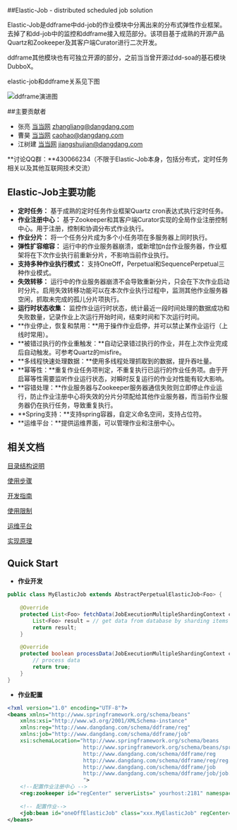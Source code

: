 ##Elastic-Job - distributed scheduled job solution

  Elastic-Job是ddframe中dd-job的作业模块中分离出来的分布式弹性作业框架。去掉了和dd-job中的监控和ddframe接入规范部分。该项目基于成熟的开源产品Quartz和Zookeeper及其客户端Curator进行二次开发。

  ddframe其他模块也有可独立开源的部分，之前当当曾开源过dd-soa的基石模块DubboX。
  
  elastic-job和ddframe关系见下图
  
  ![ddframe演进图](http://static.oschina.net/uploads/space/2015/0915/181703_2fxp_719192.jpg)

##主要贡献者
* 张亮 [当当网](http://www.dangdang.com/) zhangliang@dangdang.com
* 曹昊 [当当网](http://www.dangdang.com/) caohao@dangdang.com
* 江树建 [当当网](http://www.dangdang.com/) jiangshujian@dangdang.com

**讨论QQ群：**430066234（不限于Elastic-Job本身，包括分布式，定时任务相关以及其他互联网技术交流）

## Elastic-Job主要功能

* **定时任务：** 基于成熟的定时任务作业框架Quartz cron表达式执行定时任务。
* **作业注册中心：** 基于Zookeeper和其客户端Curator实现的全局作业注册控制中心。用于注册，控制和协调分布式作业执行。
* **作业分片：** 将一个任务分片成为多个小任务项在多服务器上同时执行。
* **弹性扩容缩容：** 运行中的作业服务器崩溃，或新增加n台作业服务器，作业框架将在下次作业执行前重新分片，不影响当前作业执行。
* **支持多种作业执行模式：** 支持OneOff，Perpetual和SequencePerpetual三种作业模式。
* **失效转移：** 运行中的作业服务器崩溃不会导致重新分片，只会在下次作业启动时分片。启用失效转移功能可以在本次作业执行过程中，监测其他作业服务器空闲，抓取未完成的孤儿分片项执行。
* **运行时状态收集：** 监控作业运行时状态，统计最近一段时间处理的数据成功和失败数量，记录作业上次运行开始时间，结束时间和下次运行时间。
* **作业停止，恢复和禁用：**用于操作作业启停，并可以禁止某作业运行（上线时常用）。
* **被错过执行的作业重触发：**自动记录错过执行的作业，并在上次作业完成后自动触发。可参考Quartz的misfire。
* **多线程快速处理数据：**使用多线程处理抓取到的数据，提升吞吐量。
* **幂等性：**重复作业任务项判定，不重复执行已运行的作业任务项。由于开启幂等性需要监听作业运行状态，对瞬时反复运行的作业对性能有较大影响。
* **容错处理：**作业服务器与Zookeeper服务器通信失败则立即停止作业运行，防止作业注册中心将失效的分片分项配给其他作业服务器，而当前作业服务器仍在执行任务，导致重复执行。
* **Spring支持：**支持spring容器，自定义命名空间，支持占位符。
* **运维平台：**提供运维界面，可以管理作业和注册中心。

## 相关文档

[目录结构说明](http://dangdangdotcom.github.io/elastic-job/folderIllustrate.html)

[使用步骤](http://dangdangdotcom.github.io/elastic-job/usage.html)

[开发指南](http://dangdangdotcom.github.io/elastic-job/userGuide.html)

[使用限制](http://dangdangdotcom.github.io/elastic-job/limited.html)

[运维平台](http://dangdangdotcom.github.io/elastic-job/webConsole.html)

[实现原理](http://dangdangdotcom.github.io/elastic-job/theory.html)

## Quick Start

* **作业开发**

```java
public class MyElasticJob extends AbstractPerpetualElasticJob<Foo> {
    
    @Override
    protected List<Foo> fetchData(JobExecutionMultipleShardingContext context) {
        List<Foo> result = // get data from database by sharding items
        return result;
    }
    
    @Override
    protected boolean processData(JobExecutionMultipleShardingContext context, Foo data) {
        // process data
        return true;
    }
}
```

* **作业配置**

```xml
<?xml version="1.0" encoding="UTF-8"?>
<beans xmlns="http://www.springframework.org/schema/beans"
    xmlns:xsi="http://www.w3.org/2001/XMLSchema-instance"
    xmlns:reg="http://www.dangdang.com/schema/ddframe/reg" 
    xmlns:job="http://www.dangdang.com/schema/ddframe/job" 
    xsi:schemaLocation="http://www.springframework.org/schema/beans 
                        http://www.springframework.org/schema/beans/spring-beans.xsd 
                        http://www.dangdang.com/schema/ddframe/reg 
                        http://www.dangdang.com/schema/ddframe/reg/reg.xsd 
                        http://www.dangdang.com/schema/ddframe/job 
                        http://www.dangdang.com/schema/ddframe/job/job.xsd 
                        ">
    <!--配置作业注册中心 -->
    <reg:zookeeper id="regCenter" serverLists=" yourhost:2181" namespace="dd-job" baseSleepTimeMilliseconds="1000" maxSleepTimeMilliseconds="3000" maxRetries="3" />
    
    <!-- 配置作业-->
    <job:bean id="oneOffElasticJob" class="xxx.MyElasticJob" regCenter="regCenter" cron="0/10 * * * * ?"   shardingTotalCount="3" shardingItemParameters="0=A,1=B,2=C" />
</beans>
```
